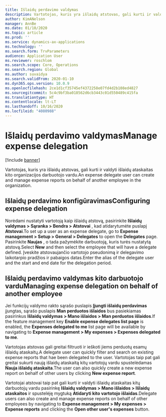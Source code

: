```yaml
---
title: Išlaidų perdavimo valdymas
description: Vartotojas, kuris yra išlaidų atstovas, gali kurti ir valdyti išlaidų ataskaitas kito organizacijos darbuotojo vardu.
author: KimANelson
manager: AnnBe
ms.date: 01/10/2020
ms.topic: article
ms.prod: ''
ms.service: dynamics-ax-applications
ms.technology: ''
ms.search.form: TrvParameters
audience: Application User
ms.reviewer: roschlom
ms.search.scope: Core, Operations
ms.search.region: Global
ms.author: suvaidya
ms.search.validFrom: 2020-01-10
ms.dyn365.ops.version: 10.0.9
ms.openlocfilehash: 2ce1d1cf35745ef4372258e07fd4d2b108ed4827
ms.sourcegitcommit: 5c4c9bf3ba018562d6cb3443c01d550489c415fa
ms.translationtype: HT
ms.contentlocale: lt-LT
ms.lasthandoff: 10/16/2020
ms.locfileid: "4080988"
---
```

# <a name="manage-expense-delegation"></a><span data-ttu-id="3dd18-103">Išlaidų perdavimo valdymas</span><span class="sxs-lookup"><span data-stu-id="3dd18-103">Manage expense delegation</span></span>

[!include [banner](../includes/banner.md)]

<span data-ttu-id="3dd18-104">Vartotojas, kuris yra išlaidų atstovas, gali kurti ir valdyti išlaidų ataskaitas kito organizacijos darbuotojo vardu.</span><span class="sxs-lookup"><span data-stu-id="3dd18-104">An expense delegate user can create and manage expense reports on behalf of another employee in the organization.</span></span>

## <a name="configuring-expense-delegation"></a><span data-ttu-id="3dd18-105">Išlaidų perdavimo konfigūravimas</span><span class="sxs-lookup"><span data-stu-id="3dd18-105">Configuring expense delegation</span></span>

<span data-ttu-id="3dd18-106">Norėdami nustatyti vartotoją kaip išlaidų atstovą, pasirinkite **Išlaidų valdymas > Sąranka > Bendra > Atstovai** , kad atidarytumėte puslapį **Atstovai**.</span><span class="sxs-lookup"><span data-stu-id="3dd18-106">To set up a user as an expense delegate, go to **Expense management > Setup > General > Delegates** to open the **Delegates** page.</span></span> <span data-ttu-id="3dd18-107">Pasirinkite **Naujas** , o tada pažymėkite darbuotoją, kuris turės nustatytą atstovą.</span><span class="sxs-lookup"><span data-stu-id="3dd18-107">Select **New** and then select the employee that will have a delegate defined.</span></span> <span data-ttu-id="3dd18-108">Įveskite atstovaujančio vartotojo pseudonimą ir delegavimo laikotarpio pradžios ir pabaigos datas.</span><span class="sxs-lookup"><span data-stu-id="3dd18-108">Enter the alias of the delegate user and the start and end date for the delegation period.</span></span>

## <a name="managing-expense-delegation-on-behalf-of-another-employee"></a><span data-ttu-id="3dd18-109">Išlaidų perdavimo valdymas kito darbuotojo vardu</span><span class="sxs-lookup"><span data-stu-id="3dd18-109">Managing expense delegation on behalf of another employee</span></span>

<span data-ttu-id="3dd18-110">Jei funkcijų valdymo rakto sąrašo puslapis **Įjungti išlaidų perdavimas** įjungtas, sąrašo puslapis **Man perduotos išlaidos** bus pasiekiamas pasirinkus **Išlaidų valdymas > Mano išlaidos > Man perduotos išlaidos**.</span><span class="sxs-lookup"><span data-stu-id="3dd18-110">If the feature management key **Enable expense delegates list page** is enabled, the **Expenses delegated to me** list page will be available by navigating to **Expense management > My expenses > Expenses delegated to me**.</span></span>

<span data-ttu-id="3dd18-111">Vartotojas atstovas gali greitai filtruoti ir ieškoti jiems perduotų esamų išlaidų ataskaitų.</span><span class="sxs-lookup"><span data-stu-id="3dd18-111">A delegate user can quickly filter and search on existing expense reports that hae been delegated to the user.</span></span> <span data-ttu-id="3dd18-112">Vartotojas taip pat gali greitai sukurti naują išlaidų ataskaitą kitų vartotojų vardu spustelėdamas **Nauja išlaidų ataskaita**.</span><span class="sxs-lookup"><span data-stu-id="3dd18-112">The user can also quickly create a new expense report on behalf of other users by clicking **New expense report**.</span></span>

<span data-ttu-id="3dd18-113">Vartotojai atstovai taip pat gali kurti ir valdyti išlaidų ataskaitas kitų darbuotojų vardu pasirinkę **Išlaidų valdymas > Mano išlaidos > Išlaidų ataskaitos** ir spustelėję mygtuką **Atidaryti kito vartotojo išlaidas**.</span><span class="sxs-lookup"><span data-stu-id="3dd18-113">Delegate users can also create and manage expense reports on behalf of other employees by navigating to **Expense management > My expenses > Expense reports** and clicking the **Open other user's expenses** button.</span></span>
